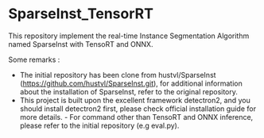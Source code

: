 # SparseInst_TensorRT
 This repository implement the real-time Instance Segmentation Algorithm named SparseInst with TensoRT and ONNX.
 
 
 Some remarks : 
  - The initial repository has been clone from hustvl/SparseInst (https://github.com/hustvl/SparseInst.git), for additional information about the installation of SparseInst, refer to the original repository. 
  - This project is built upon the excellent framework detectron2, and you should install detectron2 first, please check official installation guide for more details.     - For command other than TensoRT and ONNX inference, please refer to the initial repository (e.g eval.py). 



 

